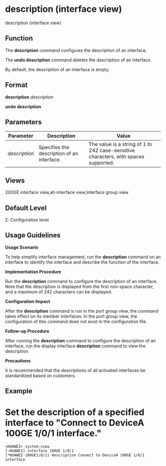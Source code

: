 description (interface view)
============================

description (interface view)

Function
--------



The **description** command configures the description of an interface.

The **undo description** command deletes the description of an interface.



By default, the description of an interface is empty.


Format
------

**description** *description*

**undo description**


Parameters
----------

| Parameter | Description | Value |
| --- | --- | --- |
| *description* | Specifies the description of an interface. | The value is a string of 1 to 242 case-sensitive characters, with spaces supported. |



Views
-----

200GE interface view,all-interface view,Interface group view


Default Level
-------------

2: Configuration level


Usage Guidelines
----------------

**Usage Scenario**



To help simplify interface management, run the **description** command on an interface to identify the interface and describe the function of the interface.



**Implementation Procedure**



Run the **description** command to configure the description of an interface. Note that the description is displayed from the first non-space character, and a maximum of 242 characters can be displayed.



**Configuration Impact**



After the **description** command is run in the port group view, the command takes effect on its member interfaces. In the port group view, the configuration of this command does not exist in the configuration file.



**Follow-up Procedure**



After running the **description** command to configure the description of an interface, run the display interface **description** command to view the description.



**Precautions**



It is recommended that the descriptions of all activated interfaces be standardized based on customers.




Example
-------

# Set the description of a specified interface to "Connect to DeviceA 100GE 1/0/1 interface."
```
<HUAWEI> system-view
[~HUAWEI] interface 100GE 1/0/1
[*HUAWEI-100GE1/0/1] description Connect to DeviceA 100GE 1/0/1 interface

```